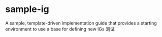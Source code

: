 # sample-ig
A sample, template-driven implementation guide that provides a starting environment to use a base for defining new IGs
测试
